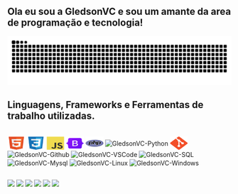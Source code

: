 ## Ola eu sou a GledsonVC e sou um amante da area de programação e tecnologia!
![snake gif](https://github.com/GledsonVC/GledsonVC/blob/output/github-contribution-grid-snake.svg)

<h2>Linguagens, Frameworks e Ferramentas de trabalho utilizadas.</h2>
<div style="display: inline_block"><br>
  <img align="center" alt="GledsonVC-HTML" height="30" width="40" src="https://raw.githubusercontent.com/devicons/devicon/master/icons/html5/html5-original.svg">
  <img align="center" alt="GledsonVC-CSS" height="30" width="40" src="https://raw.githubusercontent.com/devicons/devicon/master/icons/css3/css3-original.svg">
  <img align="center" alt="GledsonVC-Js" height="30" width="40" src="https://raw.githubusercontent.com/devicons/devicon/master/icons/javascript/javascript-original.svg">
  <img align="center" alt="GledsonVC-Bootstrap" height="30" width="40" src="https://raw.githubusercontent.com/devicons/devicon/master/icons/bootstrap/bootstrap-original.svg">
  <img align="center" alt="GledsonVC-PHP" height="30" width="40" src="https://raw.githubusercontent.com/devicons/devicon/master/icons/php/php-original.svg">
  <img align="center" alt="GledsonVC-Python" height="30" width="40" src="https://cdn.jsdelivr.net/gh/devicons/devicon@latest/icons/python/python-original.svg">
  <img align="center" alt="GledsonVC-Git" height="30" width="40" src="https://raw.githubusercontent.com/devicons/devicon/master/icons/git/git-original.svg"> 
  <img align="center" alt="GledsonVC-Github" height="30" width="40" src="https://cdn.jsdelivr.net/gh/devicons/devicon@latest/icons/github/github-original.svg">
  <img align="center" alt="GledsonVC-VSCode" height="30" width="40" src="https://cdn.jsdelivr.net/gh/devicons/devicon@latest/icons/vscode/vscode-original.svg">
  <img align="center" alt="GledsonVC-SQL" height="30" width="40" src="https://cdn.jsdelivr.net/gh/devicons/devicon@latest/icons/azuresqldatabase/azuresqldatabase-original.svg">
  <img align="center" alt="GledsonVC-Mysql" height="30" width="40" src="https://cdn.jsdelivr.net/gh/devicons/devicon@latest/icons/mysql/mysql-original.svg">
  <img align="center" alt="GledsonVC-Linux" height="30" width="40" src="https://cdn.jsdelivr.net/gh/devicons/devicon@latest/icons/linux/linux-original.svg">    <img align="center" alt="GledsonVC-Windows" height="30" width="40" src="https://cdn.jsdelivr.net/gh/devicons/devicon@latest/icons/windows8/windows8-original.svg">
          
</div>

  ##
 
<div> 
  <a href="mailto:gledsonvc@gmail.com"><img src="https://img.shields.io/badge/-Gmail-%23333?style=for-the-badge&logo=gmail&logoColor=white" target="_blank"></a> 
  <a href="https://wa.me/5511963400096"><img src="https://img.shields.io/badge/-whatsapp-%23128C7E?style=for-the-badge&logo=whatsapp&logoColor=white" target="_blank"></a>  
  <a href="https://www.facebook.com/gledsonvc" target="_blank"><img src="https://img.shields.io/badge/-Facebook-%230866ff?style=for-the-badge&logo=facebook&logoColor=white" target="_blank"></a> 
  <a href="https://instagram.com/gledsonvc/" target="_blank"><img src="https://img.shields.io/badge/-Instagram-%23E4405F?style=for-the-badge&logo=instagram&logoColor=white" target="_blank"></a>
    <a href="https://www.linkedin.com/in/gledsonvasconcelloscavalheiro" target="_blank"><img src="https://img.shields.io/badge/-LinkedIn-%230077B5?style=for-the-badge&logo=linkedin&logoColor=white" target="_blank"></a> 
  <a href="https://youtube.com/channel/UCY0OOTp8xzSMowgt8NnHRLQ" target="_blank"><img src="https://img.shields.io/badge/YouTube-FF0000?style=for-the-badge&logo=youtube&logoColor=white" target="_blank"></a> 
</div>
